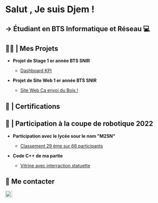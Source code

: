 <h1>Salut , Je suis Djem ! </h1>
<h2> → Étudiant en BTS Informatique et Réseau 💻 </h2>

<h2> 👨‍💻 | Mes Projets </h2>

- <b> Projet de Stage 1 er année BTS SNIR </b>
  - [Dashboard KPI](https://github.com/)
  
- <b> Projet de Site Web  1 er année BTS SNIR </b>
  - [Site Web Ca envoi du Bois ! ](https://github.com/)
  
  
<h2> 📝 | Certifications </h2>



<h2> 🤖 | Participation à la coupe de robotique 2022 </h2>

- <b> Participation avec le lycée sour le nom "M2SN" </b>
  - [Classement 29 ème sur 66 participants ](https://www.coupederobotique.fr/classement-coupe-de-robotique-2022/)
  
- <b> Code C++ de ma partie </b>
  - [Vitrine avec interraction statuette ](https://github.com/)


<h2> 🤳 Me contacter </h2>

[<img align="left" alt="Djem Berkpinar | LinkedIn" width="22px" src="https://cdn.jsdelivr.net/npm/simple-icons@v3/icons/linkedin.svg" />][linkedin]


[linkedin]: https://linkedin.com/in/djem-berkpinar-a1860b239/
